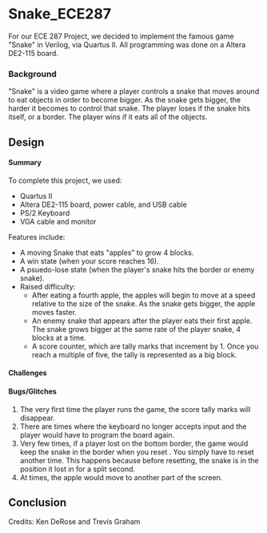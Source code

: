 # Snake_ECE287

For our ECE 287 Project, we decided to implement the famous game "Snake" in Verilog, via Quartus II. All programming was done on a Altera DE2-115 board. 

### Background

"Snake" is a video game where a player controls a snake that moves around to eat objects in order to become bigger. As the snake gets bigger, the harder it becomes to control that snake. The player loses if the snake hits itself, or a border. The player wins if it eats all of the objects. 

## Design
#### Summary

To complete this project, we used:
  * Quartus II
  * Altera DE2-115 board, power cable, and USB cable
  * PS/2 Keyboard
  * VGA cable and monitor

Features include:
  * A moving Snake that eats "apples" to grow 4 blocks. 
  * A win state (when your score reaches 16).
  * A psuedo-lose state (when the player's snake hits the border or enemy snake).
  * Raised difficulty:
  	* After eating a fourth apple, the apples will begin to move at a speed relative to the size of the snake. As the snake gets bigger, the apple moves faster. 
 	* An enemy snake that appears after the player eats their first apple. The snake grows bigger at the same rate of the player snake, 4 blocks at a time. 
 	* A score counter, which are tally marks that increment by 1. Once you reach a multiple of five, the tally is represented as a big block.

#### Challenges

#### Bugs/Glitches

1. The very first time the player runs the game, the score tally marks will disappear. 
2. There are times where the keyboard no longer accepts input and the player would have to program the board again. 
3. Very few times, if a player lost on the bottom border, the game would keep the snake in the border when you reset . You simply have to reset another time. This happens because before resetting, the snake is in the position it lost in for a split second. 
4. At times, the apple would move to another part of the screen. 

## Conclusion


Credits: Ken DeRose and Trevis Graham 
